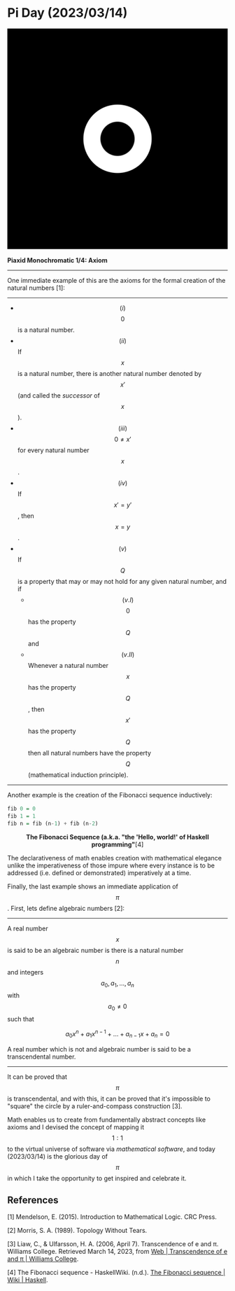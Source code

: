 <!-- Copyright (c) 2023 Tobias Briones. All rights reserved. -->
<!-- SPDX-License-Identifier: CC-BY-4.0 -->
<!-- This file is part of https://github.com/tobiasbriones/blog -->

# Pi Day (2023/03/14)

![Piaxid Monochromatic 1/4: Axiom](axiom---piaxid-monochromatic-1-4.svg)

**Piaxid Monochromatic 1/4: Axiom**

---

One immediate example of this are the axioms for the formal creation of the 
natural numbers [1]:

---

- $$(i)$$ $$0$$ is a natural number.
- $$(ii)$$ If $$x$$ is a natural number, there is another natural number 
  denoted by $$x'$$ (and called the *successor* of $$x$$).
- $$(iii)$$ $$0 \neq x'$$ for every natural number $$x$$.
- $$(iv)$$ If $$x' = y'$$, then $$x = y$$.
- $$(v)$$ If $$Q$$ is a property that may or may not hold for any given 
  natural number, and if 
  - $$(v.I)$$ $$0$$ has the property $$Q$$ and
  - $$(v.II)$$ Whenever a natural number $$x$$ has the property $$Q$$, then 
    $$x'$$ has the property $$Q$$ then all natural numbers have the property
    $$Q$$ (mathematical induction principle).

---

Another example is the creation of the Fibonacci sequence inductively:

```haskell
fib 0 = 0
fib 1 = 1
fib n = fib (n-1) + fib (n-2)
```

<figcaption>
<p align="center"><strong>The Fibonacci Sequence (a.k.a. "the 'Hello, world!' 
of Haskell programming"</strong>[4]</p>
</figcaption>

The declarativeness of math enables creation with mathematical elegance unlike 
the imperativeness of those impure where every instance is to be addressed 
(i.e. defined or demonstrated) imperatively at a time.

Finally, the last example shows an immediate application of $$\pi$$. First, 
lets define algebraic numbers [2]:

---

A real number $$x$$ is said to be an algebraic number is there is a natural 
number $$n$$ and integers $$a_0, a_1, ..., a_n$$ with $$a_0 \neq 0$$ such that

$$a_0x^n + a_1x^{n-1} + ... + a_{n-1}x + a_n = 0$$

A real number which is not and algebraic number is said to be a 
transcendental number.

---

It can be proved that $$\pi$$ is transcendental, and with this, it can be 
proved that it's impossible to "square" the circle by a ruler-and-compass 
construction [3].

Math enables us to create from fundamentally abstract concepts like axioms 
and I devised the concept of mapping it $$1:1$$ to the virtual universe of 
software via *mathematical software*, and today (2023/03/14) is the glorious 
day of $$\pi$$ in which I take the opportunity to get inspired and celebrate it.

## References

[1] Mendelson, E. (2015). Introduction to Mathematical Logic. CRC Press.

[2] Morris, S. A. (1989). Topology Without Tears.

[3] Liaw, C., & Ulfarsson, H. A. (2006, April 7). Transcendence of e and π. Williams College.
Retrieved March 14, 2023, from 
[Web \| Transcendence of e and π \| Williams College](https://web.williams.edu/Mathematics/sjmiller/public_html/book/papers/transcendence/TranscedenceOfPi.pdf).

[4] The Fibonacci sequence - HaskellWiki. (n.d.). 
[The Fibonacci sequence \| Wiki \| Haskell](https://wiki.haskell.org/The_Fibonacci_sequence#Naive_definition).
